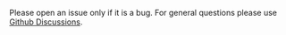 Please open an issue only if it is a bug. For general questions please use [Github Discussions](https://github.com/intuit/bias-detector/discussions).